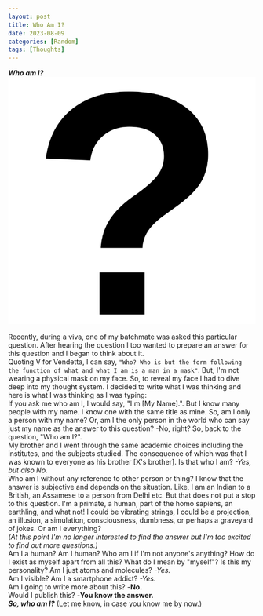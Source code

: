```yaml
---
layout: post
title: Who Am I?
date: 2023-08-09
categories: [Random]
tags: [Thoughts]
---
```

***Who am I?***
![question mark](/assets/images/random/who/242/q.png)

Recently, during a viva, one of my batchmate was asked this particular question. After hearing the question I too wanted to prepare an answer for this question and I began to think about it.
<br/>
Quoting V for Vendetta, I can say, `"Who? Who is but the form following the function of what and what I am is a man in a mask"`. But, I'm not wearing a physical mask on my face. So, to reveal my face I had to dive deep into my thought system. I decided to write what I was thinking and here is what I was thinking as I was typing:
<br/>
If you ask me who am I, I would say, "I'm [My Name].". But I know many people with my name. I know one with the same title as mine. So, am I only a person with my name? Or, am I the only person in the world who can say just my name as the answer to this question?
-No, right? So, back to the question, "Who am I?".
<br/>
My brother and I went through the same academic choices including the institutes, and the subjects studied. The consequence of which was that I was known to everyone as his brother [X's brother]. Is that who I am? 
*-Yes, but also No.*
<br/>
Who am I without any reference to other person or thing? I know that the answer is subjective and depends on the situation. Like, I am an Indian to a British, an Assamese to a person from Delhi etc. But that does not put a stop to this question. I'm a primate, a human, part of the homo sapiens, an earthling, and what not! I could be vibrating strings, I could be a projection, an illusion, a simulation, consciousness, dumbness, or perhaps a graveyard of jokes. Or am I everything? 
<br/>
*(At this point I'm no longer interested to find the answer but I'm too excited to find out more questions.)*
<br/>
Am I a human? Am I human? Who am I if I'm not anyone's anything? How do I exist as myself apart from all this? What do I mean by "myself"? Is this my personality? Am I just atoms and molecules? 
*-Yes.*
<br/>
Am I visible? Am I a smartphone addict?
*-Yes.*
<br/>
Am I going to write more about this?
-**No.**
<br/>
Would I publish this?
-**You know the answer.**
<br/>
***So, who am I?***
(Let me know, in case you know me by now.)
